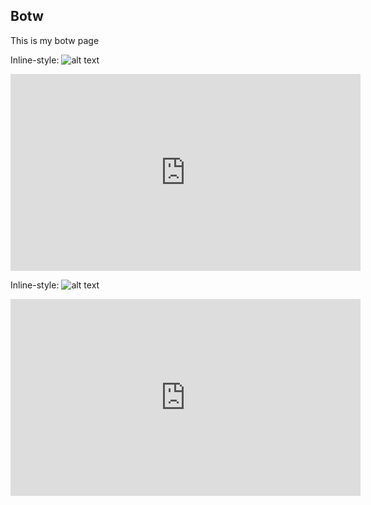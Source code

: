 ## Botw

This is my botw page

Inline-style: 
![alt text](https://coolguy4ever.github.io/img/lyonel-mask.jpg)


<iframe width="560" height="315" src="https://www.youtube.com/embed/6xKbAGoFKFA" title="YouTube video player" frameborder="0" allow="accelerometer; autoplay; clipboard-write; encrypted-media; gyroscope; picture-in-picture" allowfullscreen></iframe>


Inline-style: 
![alt text](https://coolguy4ever.github.io/img/blood-moon.jpg)


<iframe width="560" height="315" src="https://www.youtube.com/embed/9UahmgriDg0" title="YouTube video player" frameborder="0" allow="accelerometer; autoplay; clipboard-write; encrypted-media; gyroscope; picture-in-picture" allowfullscreen></iframe>
